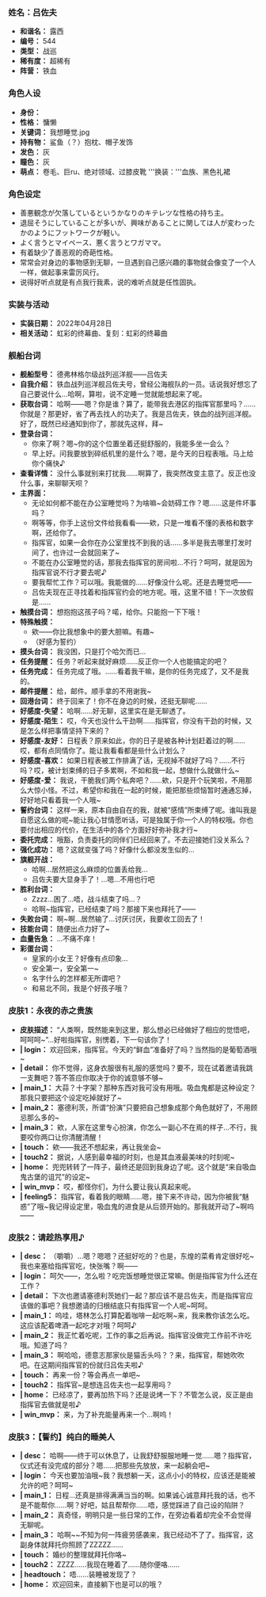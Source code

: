 ### 姓名：吕佐夫
* **和谐名：** 露西
* **编号：** 544
* **类型：** 战巡
* **稀有度：** 超稀有
* **阵营：** 铁血


### 角色人设
* **身份：** 
* **性格：** 慵懒
* **关键词：** 我想睡觉.jpg
* **持有物：** 鲨鱼（？）抱枕、帽子发饰
* **发色：** 灰
* **瞳色：** 灰
* **萌点：** 卷毛、巨ru、绝对领域、过膝皮靴
'''换装：'''血族、黑色礼裙


### 角色设定
* 善悪観念が欠落しているというかなりのキテレツな性格の持ち主。
* 退屈そうにしていることが多いが、興味があることに関しては人が変わったかのようにフットワークが軽い。
* よく言うとマイペース、悪く言うとワガママ。
* 有着缺少了善恶观的奇葩性格。
* 常常会对身边的事物感到无聊，一旦遇到自己感兴趣的事物就会像变了一个人一样，做起事来雷厉风行。
* 说得好听点就是有点我行我素，说的难听点就是任性固执。


### 实装与活动
* **实装日期：** 2022年04月28日
* **相关活动：** 虹彩的终幕曲、复刻：虹彩的终幕曲


### 舰船台词
* **舰船型号：** 德弗林格尔级战列巡洋舰——吕佐夫
* **自我介绍：** 铁血战列巡洋舰吕佐夫号，曾经公海舰队的一员。话说我好想忘了自己要说什么…哈啊，算啦，说不定睡一觉就能想起来了呢。
* **获取台词：** 哈啊——嗯？你是谁？算了，能带我去港区的指挥官那里吗？……你就是？那更好，省了再去找人的功夫了。我是吕佐夫，铁血的战列巡洋舰。好了，既然已经通知到你了，那就先这样，拜~
* **登录台词：**
  * 你来了啊？嗯~你的这个位置坐着还挺舒服的，我能多坐一会么？
  * 早上好。问我要放到碎纸机里的是什么？嗯，是今天的日程表哦。马上给你个痛快♪
* **查看详情：** 没什么事就别来打扰我……啊算了，我突然改变主意了。反正也没什么事，来聊聊天呗？
* **主界面：**
  * 无论如何都不能在办公室睡觉吗？为啥嘛~会妨碍工作？嗯……这是件坏事吗？
  * 啊等等，你手上这份文件给我看看——欸，只是一堆看不懂的表格和数字啊，还给你了。
  * 指挥官，如果一会你在办公室里找不到我的话……多半是我去哪里打发时间了，也许过一会就回来了~
  * 不能在办公室睡觉的话，那我去指挥官的房间啦…不行？呵呵，就是因为指挥官说不行才要去呢♪
  * 要我帮忙工作？可以哦。我能做的……好像没什么呢。还是去睡觉吧——
  * 吕佐夫现在正寻找着和指挥官约会的地方呢。哦，这里不错！下一次放假是……
* **触摸台词：** 想抱抱这孩子吗？喏，给你。只能抱一下下哦！
* **特殊触摸：**
  * 欸——你比我想象中的要大胆嘛。有趣~
  * （好感为誓约）
* **摸头台词：** 我没困，只是打个哈欠而已…
* **任务提醒：** 任务？听起来就好麻烦……反正你一个人也能搞定的吧？
* **任务完成：** 任务完成了哦。……看着我干嘛，是你的任务完成了，又不是我的。
* **邮件提醒：** 给，邮件。顺手拿的不用谢我~
* **回港台词：** 终于回来了！你不在身边的时候，还挺无聊呢……
* **好感度-失望：** 哈啊……好无聊，这里实在是无聊透了。
* **好感度-陌生：** 哎，今天也没什么干劲啊……指挥官，你没有干劲的时候，又是怎么样把事情坚持下来的？
* **好感度-友好：** 日程表？原来如此，你的日子是被各种计划赶着过的啊……哎，都有点同情你了。能让我看看都是些什么计划么？
* **好感度-喜欢：** 如果日程表被工作排满了话，无视掉不就好了吗？……不行吗？哎，被计划束缚的日子多累啊，不如和我一起，想做什么就做什么~
* **好感度-爱：** 我说，干脆我们两个私奔吧？……欸，只是开个玩笑啦，不用那么大惊小怪。不过，希望你和我在一起的时候，能把那些烦恼暂时通通忘掉，好好地只看着我一个人哦~
* **誓约台词：** 这样一来，原本自由自在的我，就被“感情”所束缚了呢。谁叫我是自愿这么做的呢~能让我心甘情愿听话，可是独属于你一个人的特权哦。你也要付出相应的代价，在生活中的各个方面好好弥补我才行~
* **委托完成：** 哦豁，负责委托的同伴们已经回来了。不去迎接她们没关系么？
* **强化成功：** 嗯？这就变强了吗？好像什么都没发生似的…
* **旗舰开战：**
  * 哈啊…居然把这么麻烦的位置丢给我…
  * 吕佐夫要大显身手了！…嗯…不用也行吧
* **胜利台词：**
  * Zzzz…困了…唔，战斗结束了吗…？
  * 哈啊~指挥官，已经结束了吗？那接下来也拜托了——
* **失败台词：** 啊~啊…居然输了…讨厌讨厌，我要收工回去了！
* **技能台词：** 随便出点力好了~
* **血量告急：** …不痛不痒！
* **彩蛋台词：**
  * 皇家的小女王？好像有点印象…
  * 安全第一，安全第一~
  * 名字什么的怎样都无所谓吧？
  * 和易北不同，我是个好孩子哦？


### 皮肤1：永夜的赤之贵族
* **皮肤描述：** “人类啊，既然能来到这里，那么想必已经做好了相应的觉悟吧，呵呵呵~”…好啦指挥官，别愣着，下一句该你了！
* **| login：** 欢迎回来，指挥官。今天的“鲜血”准备好了吗？当然指的是葡萄酒哦~
* **| detail：** 你不觉得，这身衣服很有礼服的感觉吗？要不，现在试着邀请我跳一支舞吧？答不答应你取决于你的诚意够不够~
* **| main_1：** 大蒜？十字架？那种东西对我可没有用哦。吸血鬼都是这种设定？那我只要把这个设定吃掉就好了~
* **| main_2：** 塞德利茨，所谓“扮演”只要把自己想象成那个角色就好了，不用顾忌那么多的~
* **| main_3：** 欸，人家在这里专心扮演，你怎么一副心不在焉的样子…不行，我要咬你两口让你清醒清醒！
* **| touch：** 欸——我还不想起来，再让我坐会~
* **| touch2：** 据说，人感到最幸福的时刻，也是其血液最美味的时刻呢~
* **| home：** 兜兜转转了一阵子，最终还是回到我身边了呢。这个就是“来自吸血鬼古堡的诅咒”的设定~
* **| win_mvp：** 哎，都怪你们，为什么要让我认真起来呢。
* **| feeling5：** 指挥官，看着我的眼睛……嗯，接下来不许动，因为你被我“魅惑”了哦~我记得设定里，吸血鬼的进食是从后颈开始的。那我就开动了~啊呜——


### 皮肤2：请趁热享用♪
* **| desc：** （嚼嚼）…嗯？嗯嗯？还挺好吃的？也是，东煌的菜肴肯定很好吃~我也来塞给指挥官吃，快张嘴？啊——
* **| login：** 呵欠——，怎么啦？吃完饭想睡觉很正常嘛。倒是指挥官为什么还在工作？
* **| detail：** 下次也邀请塞德利茨她们一起？那应该不是吕佐夫，而是指挥官应该做的事吧？我想邀请的归根结底只有指挥官一个人呢~呵呵。
* **| main_1：** 呜哇，塔林怎么打算配着咖啡一起吃啊~来，我来教你该怎么吃。这应该配着啤酒一起吃才对哦？呵呵♪
* **| main_2：** 我正忙着吃呢，工作的事之后再说。指挥官没做完工作前不许吃哦。知道了吗？
* **| main_3：** 啊哈哈，德意志那家伙是猫舌头吗？？来，指挥官，帮她吹吹吧。在这期间指挥官的份就归吕佐夫啦♪
* **| touch：** 再来一份？等会再点一单吧~
* **| touch2：** 指挥官~是想连吕佐夫也一起享用吗？
* **| home：** 已经凉了，要再加热下吗？还是说烤一下？不管怎么说，反正是由指挥官去做就是啦♪
* **| win_mvp：** 来，为了补充能量再来一个…啊呜！


### 皮肤3：【誓约】纯白的睡美人
* **| desc：** 哈啊——终于可以休息了，让我舒舒服服地睡一觉……嗯？指挥官，仪式还有没完成的部分？嗯……把那些先放放，来一起躺会吧~
* **| login：** 今天也要加油哦~我？我想躺一天，这点小小的特权，应该还是能被允许的吧？呵呵~
* **| main_1：** 日程…还真是排得满满当当的啊。如果诚心诚意拜托我的话，也不是不能帮你……啊？好吧，姑且帮帮你……唔，感觉踩进了自己设的陷阱？
* **| main_2：** 真奇怪，明明只是一些日常的工作，在旁边看着却完全不会觉得无聊呢。
* **| main_3：** 哈啊~~不知为何一阵疲劳感袭来，我已经动不了了。指挥官，这副身体就拜托你照顾了ZZZZZ……
* **| touch：** 婚纱的整理就拜托你咯~
* **| touch2：** ZZZZ……我现在睡着了……随你便咯……
* **| headtouch：** 唔……装睡被发现了？
* **| home：** 欢迎回来，直接躺下也是可以的哦？

